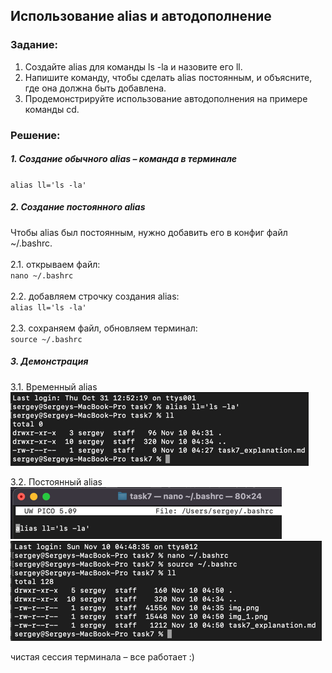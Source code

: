 ## Использование alias и автодополнение
### Задание:
1. Создайте alias для команды ls -la и назовите его ll. <br>
2. Напишите команду, чтобы сделать alias постоянным, и объясните, где она должна быть добавлена. <br>
3. Продемонстрируйте использование автодополнения на примере команды cd.

### Решение:
##### 1. Создание обычного alias – команда в терминале<br>
`alias ll='ls -la'`
##### 2. Создание постоянного alias<br>
Чтобы alias был постоянным, нужно добавить его в конфиг файл ~/.bashrc.<br><br>
2.1. открываем файл: <br>
`
nano ~/.bashrc
`<br><br>
2.2. добавляем строчку создания alias: <br>
`
alias ll='ls -la'
`<br><br>
2.3. сохраняем файл, обновляем терминал: <br>
`
source ~/.bashrc
`
##### 3. Демонстрация<br>
3.1. Временный alias
![img.png](img.png)

3.2. Постоянный alias
![img_1.png](img_1.png)
![img_2.png](img_2.png)

чистая сессия терминала – все работает :)

